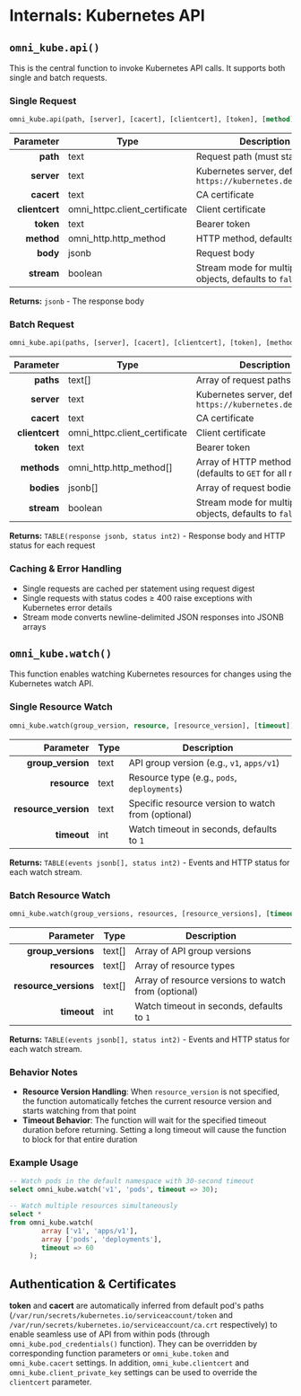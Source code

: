 # Internals: Kubernetes API

## `omni_kube.api()`

This is the central function to invoke Kubernetes API calls. It supports both single and batch requests.

### Single Request

```sql
omni_kube.api(path, [server], [cacert], [clientcert], [token], [method], [body], [stream])
```

|      **Parameter** | **Type**                      | **Description**                                                 |
|-------------------:|-------------------------------|-----------------------------------------------------------------|
|           **path** | text                          | Request path (must start with `/`)                              |
|         **server** | text                          | Kubernetes server, defaults to `https://kubernetes.default.svc` |
|         **cacert** | text                          | CA certificate                                                  |
|     **clientcert** | omni_httpc.client_certificate | Client certificate                                              |
|          **token** | text                          | Bearer token                                                    |
|         **method** | omni_http.http_method         | HTTP method, defaults to `GET`                                  |
|           **body** | jsonb                         | Request body                                                    |
|         **stream** | boolean                       | Stream mode for multiple JSON objects, defaults to `false`      |

**Returns:** `jsonb` - The response body

### Batch Request

```sql
omni_kube.api(paths, [server], [cacert], [clientcert], [token], [methods], [bodies], [stream])
```

|       **Parameter** | **Type**                      | **Description**                                                 |
|--------------------:|-------------------------------|-----------------------------------------------------------------|
|           **paths** | text[]                        | Array of request paths                                          |
|          **server** | text                          | Kubernetes server, defaults to `https://kubernetes.default.svc` |
|          **cacert** | text                          | CA certificate                                                  |
|      **clientcert** | omni_httpc.client_certificate | Client certificate                                              |
|           **token** | text                          | Bearer token                                                    |
|         **methods** | omni_http.http_method[]       | Array of HTTP methods (defaults to `GET` for all requests)      |
|          **bodies** | jsonb[]                       | Array of request bodies                                         |
|          **stream** | boolean                       | Stream mode for multiple JSON objects, defaults to `false`      |

**Returns:** `TABLE(response jsonb, status int2)` - Response body and HTTP status for each request

### Caching & Error Handling

- Single requests are cached per statement using request digest
- Single requests with status codes ≥ 400 raise exceptions with Kubernetes error details
- Stream mode converts newline-delimited JSON responses into JSONB arrays

## `omni_kube.watch()`

This function enables watching Kubernetes resources for changes using the Kubernetes watch API.

### Single Resource Watch

```sql
omni_kube.watch(group_version, resource, [resource_version], [timeout])
```

|        **Parameter** | **Type** | **Description**                                    |
|---------------------:|----------|----------------------------------------------------|
|    **group_version** | text     | API group version (e.g., `v1`, `apps/v1`)          |
|         **resource** | text     | Resource type (e.g., `pods`, `deployments`)        |
| **resource_version** | text     | Specific resource version to watch from (optional) |
|          **timeout** | int      | Watch timeout in seconds, defaults to `1`          |

**Returns:** `TABLE(events jsonb[], status int2)` - Events and HTTP status for each watch stream.

### Batch Resource Watch

```sql
omni_kube.watch(group_versions, resources, [resource_versions], [timeout])
```

|         **Parameter** | **Type** | **Description**                                     |
|----------------------:|----------|-----------------------------------------------------|
|    **group_versions** | text[]   | Array of API group versions                         |
|         **resources** | text[]   | Array of resource types                             |
| **resource_versions** | text[]   | Array of resource versions to watch from (optional) |
|           **timeout** | int      | Watch timeout in seconds, defaults to `1`           |

**Returns:** `TABLE(events jsonb[], status int2)` - Events and HTTP status for each watch stream.

### Behavior Notes

- **Resource Version Handling**: When `resource_version` is not specified, the function automatically fetches the
  current resource version and starts watching from that point
- **Timeout Behavior**: The function will wait for the specified timeout duration before returning. Setting a long
  timeout will cause the function to block for that entire duration

### Example Usage

```sql
-- Watch pods in the default namespace with 30-second timeout
select omni_kube.watch('v1', 'pods', timeout => 30);

-- Watch multiple resources simultaneously
select *
from omni_kube.watch(
        array ['v1', 'apps/v1'],
        array ['pods', 'deployments'],
        timeout => 60
     );
```

## Authentication & Certificates

**token** and **cacert** are automatically inferred from default pod's
paths (`/var/run/secrets/kubernetes.io/serviceaccount/token` and `/var/run/secrets/kubernetes.io/serviceaccount/ca.crt`
respectively) to enable seamless use of API from within pods (through `omni_kube.pod_credentials()` function). They can
be overridden by corresponding function parameters or `omni_kube.token` and `omni_kube.cacert` settings. In addition,
`omni_kube.clientcert` and `omni_kube.client_private_key` settings can be used to override
the `clientcert` parameter.
